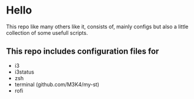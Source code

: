 # Hello
This repo like many others like it, consists of, mainly configs but also a little collection of some usefull scripts.
## This repo includes configuration files for
* i3
* i3status
* zsh
* terminal (github.com/M3K4/my-st)
* rofi
